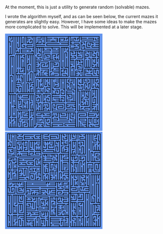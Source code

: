 At the moment, this is just a utility to generate random (solvable) mazes. 

I wrote the algorithm myself, and as can be seen below, the current mazes it generates are slightly easy. However, I have some ideas to make the mazes more complicated to solve. This will be implemented at a later stage.

<img src="Screenshot1.png" width="320">      <img src="Screenshot2.png" width="320">



